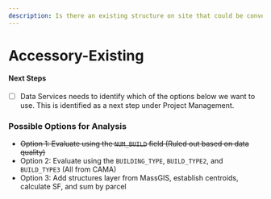 ```yaml
---
description: Is there an existing structure on site that could be converted into an ADU?
---
```


# Accessory-Existing

#### Next Steps

* [ ] Data Services needs to identify which of the options below we want to use. This is identified as a next step under Project Management.

### Possible Options for Analysis

* ~~Option 1: Evaluate using the `NUM_BUILD` field (Ruled out based on data quality)~~
* Option 2: Evaluate using the `BUILDING_TYPE`, `BUILD_TYPE2`, and `BUILD_TYPE3` (All from CAMA)
* Option 3: Add structures layer from MassGIS, establish centroids, calculate SF, and sum by parcel
